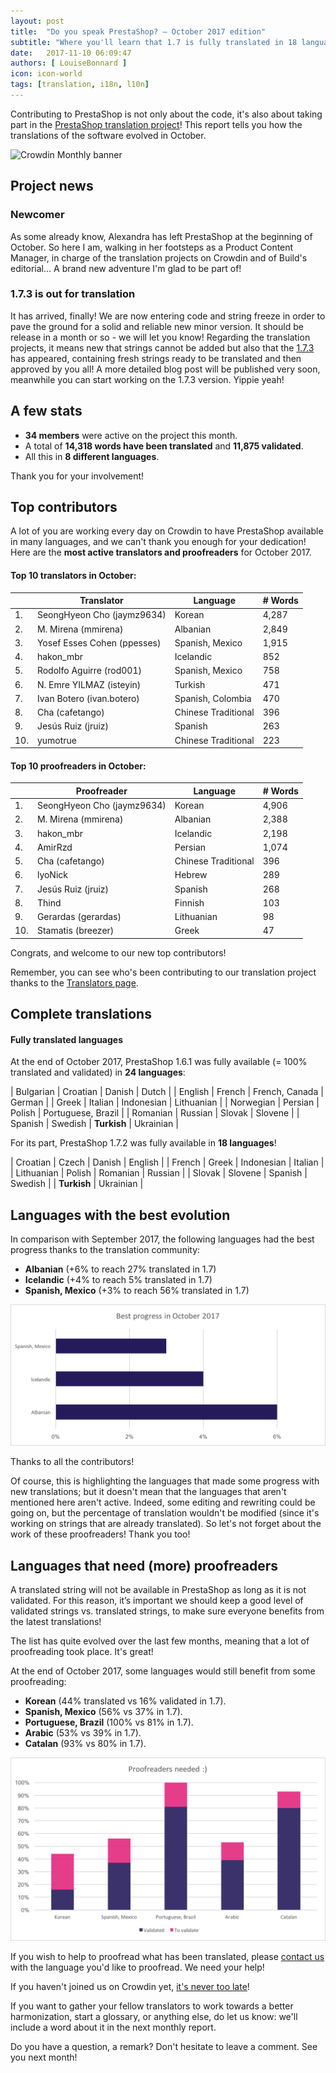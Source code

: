 ```yaml
---
layout: post
title:  "Do you speak PrestaShop? – October 2017 edition"
subtitle: "Where you'll learn that 1.7 is fully translated in 18 languages"
date:   2017-11-10 06:09:47
authors: [ LouiseBonnard ]
icon: icon-world
tags: [translation, i18n, l10n]
---
```


Contributing to PrestaShop is not only about the code, it's also about taking part in the [PrestaShop translation project](https://crowdin.com/project/prestashop-official)! This report tells you how the translations of the software evolved in October.

![Crowdin Monthly banner](/assets/images/2017/04/DYSpeakPS.jpg)

## Project news


### Newcomer

As some already know, Alexandra has left PrestaShop at the beginning of October. So here I am, walking in her footsteps as a Product Content Manager, in charge of the translation projects on Crowdin and of Build's editorial... A brand new adventure I'm glad to be part of!

### 1.7.3 is out for translation

It has arrived, finally! We are now entering code and string freeze in order to pave the ground for a solid and reliable new minor version. It should be release in a month or so - we will let you know! Regarding the translation projects, it means new that strings cannot be added but also that the [1.7.3](https://crowdin.com/project/prestashop-official) has appeared, containing fresh strings ready to be translated and then approved by you all! A more detailed blog post will be published very soon, meanwhile you can start working on the 1.7.3 version. Yippie yeah! 


## A few stats

* **34 members** were active on the project this month.
* A total of **14,318 words have been translated** and **11,875 validated**.
* All this in **8 different languages**.

Thank you for your involvement!


## Top contributors

A lot of you are working every day on Crowdin to have PrestaShop available in many languages, and we can't thank you enough for your dedication! Here are the **most active translators and proofreaders** for October 2017.

#### Top 10 translators in October:

| |Translator | Language | # Words
|-|---------- | -------- | ----------------
 1. | SeongHyeon Cho (jaymz9634) | Korean | 4,287
 2. | M. Mirena (mmirena) | Albanian | 2,849
 3. | Yosef Esses Cohen (ppesses) | Spanish, Mexico | 1,915
 4. | hakon_mbr | Icelandic | 852
 5. | Rodolfo Aguirre (rod001) | Spanish, Mexico | 758
 6. | N. Emre YILMAZ (isteyin) | Turkish | 471
 7. | Ivan Botero (ivan.botero) | Spanish, Colombia | 470
 8. | Cha (cafetango) | Chinese Traditional | 396
 9. | Jesús Ruiz (jruiz) | Spanish | 263
10. | yumotrue | Chinese Traditional | 223


#### Top 10 proofreaders in October:

| | Proofreader | Language | # Words
|-| ---------- | -------- | ----------------
 1. | SeongHyeon Cho (jaymz9634) | Korean | 4,906
 2. | M. Mirena (mmirena) | Albanian | 2,388
 3. | hakon_mbr | Icelandic | 2,198
 4. | AmirRzd | Persian | 1,074
 5. | Cha (cafetango) | Chinese Traditional | 396
 6. | lyoNick | Hebrew | 289
 7. | Jesús Ruiz (jruiz) | Spanish  | 268
 8. | Thind | Finnish | 103
 9. | Gerardas (gerardas) | Lithuanian | 98
10. | Stamatis (breezer) | Greek | 47

Congrats, and welcome to our new top contributors!

Remember, you can see who's been contributing to our translation project thanks to the [Translators page](http://translators.prestashop.com/).


## Complete translations

#### Fully translated languages

At the end of October 2017, PrestaShop 1.6.1 was fully available (= 100% translated and validated) in **24 languages**:

| Bulgarian | Croatian | Danish | Dutch |
| English | French | French, Canada | German |
| Greek | Italian | Indonesian | Lithuanian |
| Norwegian | Persian | Polish | Portuguese, Brazil |
| Romanian | Russian | Slovak | Slovene | 
| Spanish | Swedish | **Turkish** | Ukrainian |

For its part, PrestaShop 1.7.2 was fully available in **18 languages**!

| Croatian | Czech | Danish | English |
| French | Greek | Indonesian | Italian |
| Lithuanian | Polish | Romanian | Russian |
| Slovak | Slovene | Spanish | Swedish |
| **Turkish** | Ukrainian |


## Languages with the best evolution

In comparison with September 2017, the following languages had the best progress thanks to the translation community:

* **Albanian** (+6% to reach 27% translated in 1.7)
* **Icelandic** (+4% to reach 5% translated in 1.7)
* **Spanish, Mexico** (+3% to reach 56% translated in 1.7)

![Best translation progress for September 2017](/assets/images/2017/10/Build_Crowdin_progress_October17.png)

Thanks to all the contributors!

Of course, this is highlighting the languages that made some progress with new translations; but it doesn't mean that the languages that aren't mentioned here aren't active. Indeed, some editing and rewriting could be going on, but the percentage of translation wouldn't be modified (since it's working on strings that are already translated). So let's not forget about the work of these proofreaders! Thank you too!

## Languages that need (more) proofreaders

A translated string will not be available in PrestaShop as long as it is not validated. For this reason, it’s important we should keep a good level of validated strings vs. translated strings, to make sure everyone benefits from the latest translations!

The list has quite evolved over the last few months, meaning that a lot of proofreading took place. It's great!

At the end of October 2017, some languages would still benefit from some proofreading:

* **Korean** (44% translated vs 16% validated in 1.7).
* **Spanish, Mexico** (56% vs 37% in 1.7).
* **Portuguese, Brazil** (100% vs 81% in 1.7).
* **Arabic** (53% vs 39% in 1.7).
* **Catalan** (93% vs 80% in 1.7).

![Languages that need proofreading](/assets/images/2017/10/Build_Crowdin_proofreading_October17.png)

If you wish to help to proofread what has been translated, please <a href="mailto:translation@prestashop.com?subject=Proofreading20PrestaShop20Translations">contact us</a> with the language you'd like to proofread. We need your help!

If you haven't joined us on Crowdin yet, [it's never too late](https://crowdin.com/project/prestashop-official)!

If you want to gather your fellow translators to work towards a better harmonization, start a glossary, or anything else, do let us know: we'll include a word about it in the next monthly report.

Do you have a question, a remark? Don't hesitate to leave a comment. See you next month!
